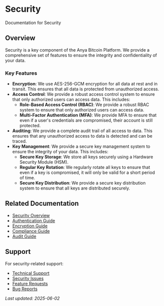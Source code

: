 # Security

Documentation for Security

## Overview

Security is a key component of the Anya Bitcoin Platform. We provide a comprehensive set of features to ensure the integrity and confidentiality of your data.

### Key Features

* **Encryption**: We use AES-256-GCM encryption for all data at rest and in transit. This ensures that all data is protected from unauthorized access.
* **Access Control**: We provide a robust access control system to ensure that only authorized users can access data. This includes:
	+ **Role-Based Access Control (RBAC)**: We provide a robust RBAC system to ensure that only authorized users can access data.
	+ **Multi-Factor Authentication (MFA)**: We provide MFA to ensure that even if a user's credentials are compromised, their account is still protected.
* **Auditing**: We provide a complete audit trail of all access to data. This ensures that any unauthorized access to data is detected and can be traced.
* **Key Management**: We provide a secure key management system to ensure the integrity of your data. This includes:
	+ **Secure Key Storage**: We store all keys securely using a Hardware Security Module (HSM).
	+ **Regular Key Rotation**: We regularly rotate all keys to ensure that even if a key is compromised, it will only be valid for a short period of time.
	+ **Secure Key Distribution**: We provide a secure key distribution system to ensure that all keys are distributed securely.

## Related Documentation

* [Security Overview](security-overview.md)
* [Authentication Guide](../../../integration/authentication.md)
* [Encryption Guide](encryption.md)
* [Compliance Guide](../../../COMPLIANCE.md)
* [Audit Guide](audit.md)

## Support

For security-related support:
* [Technical Support](../../support/technical.md)
* [Security Issues](../../../SECURITY.md)
* [Feature Requests](../../../../dependencies/docs/build-system/features.md)
* [Bug Reports](../../support/bugs.md)

*Last updated: 2025-06-02*
